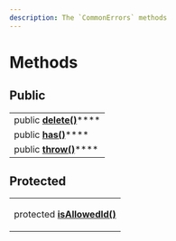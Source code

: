 ```yaml
---
description: The `CommonErrors` methods
---
```


# Methods

## Public

|                                      |
| ------------------------------------ |
| public [**delete()**](delete.md)**** |
| public [**has()**](has.md)****       |
| public [**throw()**](throw.md)****   |

## Protected

|                                                                                  |
| -------------------------------------------------------------------------------- |
| <p>protected <a href="isallowedid.md"><strong>isAllowedId()</strong></a><br></p> |
